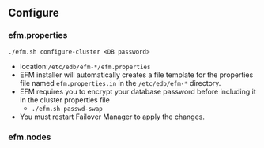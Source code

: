 ## Configure

### efm.properties
`./efm.sh configure-cluster <DB password>`

- location:`/etc/edb/efm-*/efm.properties`
- EFM installer will automatically creates a file template for the properties file named `efm.properties.in` in the `/etc/edb/efm-*` directory.
- EFM requires you to encrypt your database password before including it in the cluster properties file
    - `./efm.sh passwd-swap`
- You must restart Failover Manager to apply the changes.


### efm.nodes
